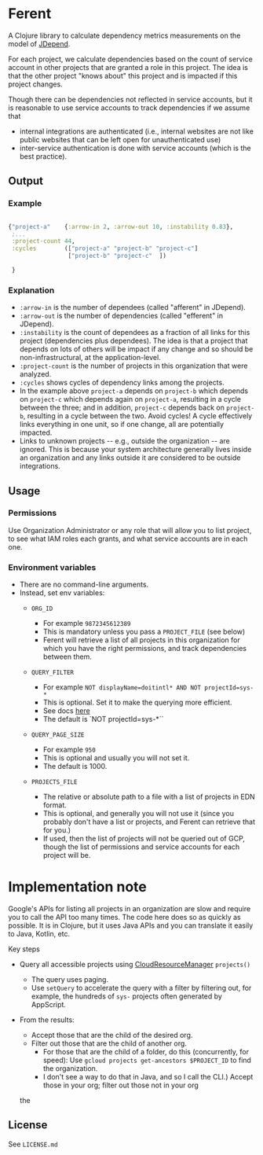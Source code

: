# Ferent

A Clojure library  to calculate dependency metrics
measurements on the model of [JDepend](https://github.com/clarkware/jdepend).

For each project, we calculate dependencies based on the count
of service account in other projects that are granted a role
in this project. The idea is that the other project "knows about"
this project and is impacted if this project changes.

Though there can be dependencies not reflected in service accounts,
but it is reasonable to use service accounts to track dependencies
if we assume that
   * internal integrations are authenticated
   (i.e., internal websites are not like  public websites that can be
   left open for unauthenticated use) 
   * inter-service authentication is done with service accounts (which is the best practice). 


## Output

### Example

```clojure

{"project-a"    {:arrow-in 2, :arrow-out 10, :instability 0.83},
 ;...
 :project-count 44,
 :cycles        (["project-a" "project-b" "project-c"]
                 ["project-b" "project-c"  ]) 

 }
```
### Explanation

* `:arrow-in` is the number of dependees (called "afferent" in JDepend).
* `:arrow-out`  is the number of dependencies (called "efferent" in JDepend).
* `:instability` is the count of dependees as a 
fraction of all links for this project 
(dependencies plus dependees). The idea is that a project 
that depends on lots of others will be impact if any change 
and so  should be  non-infrastructural, at the application-level.
* `:project-count`  is the number of projects in this organization
that were analyzed.
* `:cycles` shows cycles of dependency links among the projects.
* In the example above `project-a` depends on `project-b`
which depends on `project-c` which depends again on `project-a`, resulting
in a cycle between the three; and in addition, `project-c` depends back on `project-b`, resulting
in a cycle between the two.
Avoid cycles! A cycle  effectively links everything in one 
unit, so if one change, all are potentially impacted.
* Links to unknown projects -- e.g., outside the organization -- 
are ignored. This is because your system architecture generally 
lives inside an organization and any links outside it are considered to be
outside integrations.

## Usage
### Permissions
Use Organization Administrator or any role that will allow you to
list project, to see what IAM roles each grants, and what service accounts
are in each one.

### Environment variables
* There are no command-line arguments.
* Instead, set  env variables:
  * `ORG_ID`
    * For example `9872345612389`
    * This is mandatory unless you pass a `PROJECT_FILE` (see below)
    * Ferent will retrieve a list of all projects in this organization
    for which you have the right permissions, 
    and track dependencies between them. 
    
  * `QUERY_FILTER`
    * For example `NOT displayName=doitintl* AND NOT projectId=sys-*`
    * This is optional. Set it to make the querying more efficient.
    * See docs [here](https://cloud.google.com/workflows/docs/reference/googleapis/cloudresourcemanager/v3/projects/search)
    * The default is `NOT projectId=sys-*``
  * `QUERY_PAGE_SIZE`
    * For example `950`
    * This is optional and usually you will not set it.
    * The default is 1000.
  * `PROJECTS_FILE`
    * The relative or absolute path to a file with a list of projects in EDN format.
    * This is optional, and generally you will not use it (since
    you probably don't have a list or projects, and Ferent
    can retrieve that for you.)
    * If used, then the list of projects will not be queried out of GCP, 
   though the list of permissions and service accounts for each project will be. 
    
# Implementation note
Google's APIs for listing all projects in an organization are
slow and require you to call the API too many times.
The code here does so   as quickly as possible. 
It is in Clojure, but it uses Java APIs and you can 
translate it easily to Java, Kotlin, etc.

Key steps
* Query all accessible projects using [CloudResourceManager][1]
`projects()`
   * The query uses paging.
   * Use `setQuery` to accelerate the query with a filter by 
   filtering out, for example, 
   the hundreds of `sys-` projects often generated by AppScript.

* From the results:
  * Accept those that are the child of the desired org.
  * Filter out those that are the child of another org.
    * For those that are the child of a folder, do this 
    (concurrently, for speed): Use 
    `gcloud projects get-ancestors $PROJECT_ID` 
    to find the organization.
    * I don't see a way to do that in Java, and so I call the CLI.)
    Accept those in your org;  filter out those not in your org
 
   
  

  [1]: https://cloud.google.com/java/docs/reference/google-cloud-resourcemanager/latest/com.google.cloud.resourcemanager.v3
the 

## License

See `LICENSE.md`
